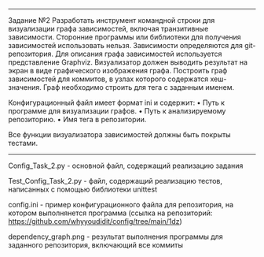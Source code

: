 ---------------------------
Задание №2 
Разработать инструмент командной строки для визуализации графа 
зависимостей, включая транзитивные зависимости. Сторонние программы или 
библиотеки для получения зависимостей использовать нельзя. 
Зависимости определяются для git-репозитория. Для описания графа 
зависимостей используется представление Graphviz. Визуализатор должен 
выводить результат на экран в виде графического изображения графа. 
Построить граф зависимостей для коммитов, в узлах которого содержатся 
хеш-значения. Граф необходимо строить для тега с заданным именем. 

Конфигурационный файл имеет формат ini и содержит: 
• Путь к программе для визуализации графов. 
• Путь к анализируемому репозиторию. 
• Имя тега в репозитории. 

Все функции визуализатора зависимостей должны быть покрыты тестами. 

---------------------------

Config_Task_2.py - основной файл, содержащий реализацию задания

Test_Config_Task_2.py - файл, содержащий реализацию тестов, написанных с помощью библиотеки unittest

config.ini - пример конфигурационного файла для репозитория, на котором выполнянется программа (ссылка на репозиторий: https://github.com/whyyoudidit/config/tree/main/1dz)

dependency_graph.png - результат выполнения программы для заданного репозитория, включающий все коммиты       
